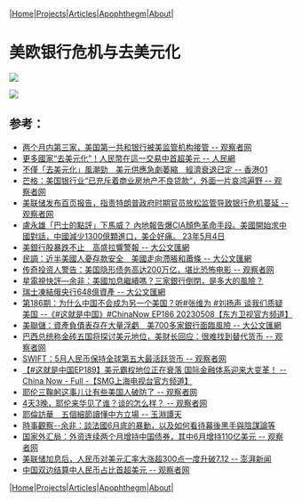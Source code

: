 |[Home](/README.md)|[Projects](/projects.md)|[Articles](/articles.md)|[Apophthegm](/apophthegm.md)|[About](/about.md)|

# 美欧银行危机与去美元化

[![](https://img.youtube.com/vi/oWCougLnOlQ/0.jpg)](https://www.youtube.com/watch?v=oWCougLnOlQ "从美欧银行危机谈起 -- 这就是中国")  

[![](https://img.youtube.com/vi/XN49f16ZE3M/0.jpg)](https://www.youtube.com/watch?v=XN49f16ZE3M "「去美元化」是個多方綜合的結果；補充人民幣被廣泛使用的訊息 -- 余非")  

## 参考：

- [两个月内第三家，美国第一共和银行被美监管机构接管 -- 观察者网](https://www.guancha.cn/internation/2023_05_01_690656.shtml)  
- [更多國家“去美元化”！人民幣在這一交易中首超美元 -- 人民網](http://finance.people.com.cn/BIG5/n1/2023/0430/c1004-32676540.html)  
- [不僅「去美元化」風潮勁　美元供應急劇萎縮　經濟衰退已定 -- 香港01](https://www.hk01.com/%E5%9C%8B%E9%9A%9B%E5%88%86%E6%9E%90/892891/%E4%B8%8D%E5%83%85-%E5%8E%BB%E7%BE%8E%E5%85%83%E5%8C%96-%E9%A2%A8%E6%BD%AE%E5%8B%81-%E7%BE%8E%E5%85%83%E4%BE%9B%E6%87%89%E6%80%A5%E5%8A%87%E8%90%8E%E7%B8%AE-%E7%B6%93%E6%BF%9F%E8%A1%B0%E9%80%80%E5%B7%B2%E5%AE%9A)  
- [芒格：美国银行业“已充斥着商业房地产不良贷款”，外面一片哀鸿遍野 -- 观察者网](https://www.guancha.cn/internation/2023_05_02_690749.shtml)  
- [美联储发布百页报告，指责特朗普政府时期官员放松监管导致银行危机蔓延 -- 观察者网](https://www.guancha.cn/internation/2023_05_02_690723.shtml)  
- [盧永雄「巴士的點評」下馬威？ 內地報告爆CIA顏色革命手段。美國開始求中國對話，中國減少1300億顆進口，美企好痛。 23年5月4日](https://www.youtube.com/watch?v=CSn7MTpVhgA)  
- [美銀行股暴跌不止　高盛拉響警報 -- 大公文匯網](https://www.tkww.hk/a/202305/05/AP64543af9e4b0e38b843736b6.html)  
- [民調：近半美國人憂存款安全　美國走向滯脹和蕭條 -- 大公文匯網](https://www.tkww.hk/a/202305/06/AP645598d4e4b0e5db7260eea2.html)  
- [传奇投资人警告：美国隐形债务高达200万亿，堪比恐怖电影 -- 观察者网](https://www.guancha.cn/economy/2023_05_06_691202.shtml)  
- [星電視快評—余非：美國加息繼續嗎？三家銀行倒閉，是多大的風險？](https://www.youtube.com/watch?v=trkjDQIvF0U)  
- [瑞士凍結俄央行648億資產 -- 大公文匯網](https://www.tkww.hk/a/202305/12/AP645d970ae4b0c614abad660a.html)  
- [第186期：为什么中国不会成为另一个美国？听#张维为 #刘扬声 谈我们质疑美国 --《#这就是中国》#ChinaNow EP186 20230508【东方卫视官方频道】 ](https://www.youtube.com/watch?v=McPvUXKXuos)  
- [美聯儲：資產負債表存在大量浮虧　美700多家銀行面臨風險 -- 大公文匯網](https://www.tkww.hk/a/202305/14/AP64604b89e4b0c614abaef253.html)  
- [巴西总统称金砖五国将探讨美元地位，美财长回应：很难找到替代货币 -- 观察者网](https://www.guancha.cn/internation/2023_06_25_698102.shtml)  
- [SWIFT：5月人民币保持全球第五大最活跃货币 -- 观察者网](https://www.guancha.cn/internation/2023_06_25_698134.shtml)  
- [【#这就是中国EP189】美元霸权地位正在衰落 国际金融体系迎来大变革！ -- China Now - Full -【SMG上海电视台官方频道】](https://www.youtube.com/watch?v=8Rvg-4p9xRA&list=PLGjsh-EBqdUO9fBW0pORjvHUl7tEFoK5p&index=3)  
- [耶伦三鞠躬这事儿让有些美国人破防了 -- 观察者网](https://user.guancha.cn/main/content?id=1037258)  
- [4天3晚，耶伦来华见了谁？谈的怎么样？ -- 观察者网](https://www.guancha.cn/internation/2023_07_10_700364.shtml)  
- [耶倫訪華　五個細節讀懂中方立場 -- 玉淵譚天](https://www.tkww.hk/a/202307/11/AP64ad01f9e4b068c215c10ed3.html)  
- [時事觀察--余非：談法國6月底的暴動，以及如何看待幕後黑手與陰謀論等](https://www.youtube.com/watch?v=KUWXZmFHvWw)  
- [国家外汇局：外资连续两个月增持中国债券，其中6月增持110亿美元 -- 观察者网](https://www.guancha.cn/economy/2023_07_21_701813.shtml)  
- [美联储加息后，人民币对美元汇率大涨超300点一度升破7.12 -- 澎湃新闻](https://www.thepaper.cn/newsDetail_forward_24006194)  
- [中国双边结算中人民币占比首超美元 -- 观察者网](https://www.guancha.cn/internation/2023_07_27_702727.shtml)  

|[Home](/README.md)|[Projects](/projects.md)|[Articles](/articles.md)|[Apophthegm](/apophthegm.md)|[About](/about.md)|
